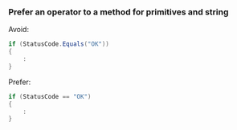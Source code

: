 ### Prefer an operator to a method for primitives and string

Avoid:
``` csharp
if (StatusCode.Equals("OK"))
{
    :
}
```

Prefer:
``` csharp
if (StatusCode == "OK")
{
    :
}
```
